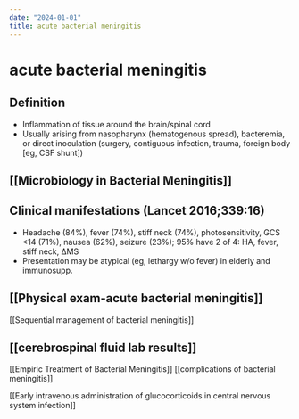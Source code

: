```yaml
---
date: "2024-01-01"
title: acute bacterial meningitis
---
```


# acute bacterial meningitis

## Definition
- Inflammation of tissue around the brain/spinal cord
- Usually arising from nasopharynx (hematogenous spread), bacteremia, or direct inoculation (surgery, contiguous infection, trauma, foreign body [eg, CSF shunt])

## [[Microbiology in Bacterial Meningitis]]
## Clinical manifestations (Lancet 2016;339:16)
- Headache (84%), fever (74%), stiff neck (74%), photosensitivity, GCS <14 (71%), nausea (62%), seizure (23%); 95% have 2 of 4: HA, fever, stiff neck, ΔMS
- Presentation may be atypical (eg, lethargy w/o fever) in elderly and immunosupp.
## [[Physical exam-acute bacterial meningitis]]
[[Sequential management of bacterial meningitis]]

## [[cerebrospinal fluid lab results]]

[[Empiric Treatment of Bacterial Meningitis]]
[[complications of bacterial meningitis]]

[[Early intravenous administration of glucocorticoids in central nervous system infection]]
